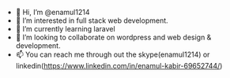 - 👋 Hi, I’m @enamul1214
- 👀 I’m interested in full stack web development.
- 🌱 I’m currently learning laravel
- 💞️ I’m looking to collaborate on wordpress and web design & development.
- 📫 You can reach me through out the skype(enamul1214) or linkedin(https://www.linkedin.com/in/enamul-kabir-69652744/)

<!---
enamul1214/enamul1214 is a ✨ special ✨ repository because its `README.md` (this file) appears on your GitHub profile.
You can click the Preview link to take a look at your changes.
--->

